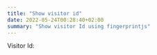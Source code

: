 ```yaml
---
title: "Show visitor id"
date: 2022-05-24T00:28:40+02:00
summary: "Show visitor Id using fingerprintjs"
---
```


Visitor Id: <span id="visitor"></span>
<script>
    const fpPromise = import('https://openfpcdn.io/fingerprintjs/v3')
        .then(FingerprintJS => FingerprintJS.load());
    fpPromise
        .then(fp => fp.get())
        .then(result => {
            // This is the visitor identifier:
            const visitorId = result.visitorId
            const visitor = document.getElementById("visitor")
            visitor.innerText = visitorId;
        });
</script>